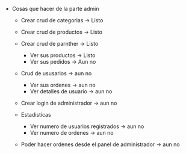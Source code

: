 - Cosas que hacer de la parte admin

    - Crear crud de categorias -> Listo
    - Crear crud de productos -> Listo
    - Crear crud de parnther -> Listo
        - Ver sus productos -> Listo
        - Ver sus pedidos -> Aun no
    - Crud de ususarios -> aun no 
        - Ver sus ordenes -> aun no
        - Ver detalles de usuario -> aun no
    - Crear login de administrador -> aun no 
    

    - Estadisticas
        - Ver numero de usuarios registrados -> aun no
        - Ver numero de ordenes -> aun no 


    - Poder hacer ordenes desde el panel de administrador -> aun no